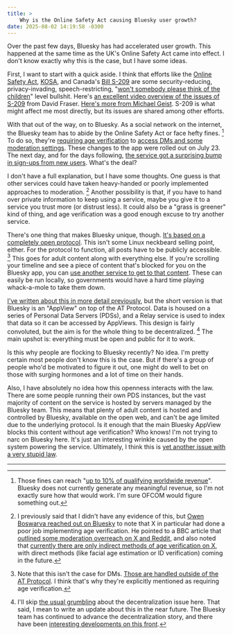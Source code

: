 ```yaml
---
title: >
    Why is the Online Safety Act causing Bluesky user growth?
date: 2025-08-02 14:19:58 -0300
---
```


Over the past few days, Bluesky has had accelerated user growth. This happened at the same time as the UK's Online Safety Act came into effect. I don't know exactly why this is the case, but I have some ideas.

First, I want to start with a quick aside. I think that efforts like the [Online Safety Act](https://www.gov.uk/government/collections/online-safety-act), [KOSA](https://en.wikipedia.org/wiki/Kids_Online_Safety_Act), and Canada's [Bill S-209](https://www.parl.ca/legisinfo/en/bill/45-1/s-209) are some security-reducing, privacy-invading, speech-restricting, "[won't somebody please think of the children](https://en.wikipedia.org/wiki/Think_of_the_children)" level bullshit. Here's [an excellent video overview of the issues of S-209](https://www.youtube.com/watch?v=cBJe3gB2Po4) from David Fraser. [Here's more from Michael Geist](https://www.michaelgeist.ca/2025/07/risky-business-the-legal-and-privacy-concerns-of-mandatory-age-verification-technologies/). S-209 is what might affect me most directly, but its issues are shared among other efforts.

With that out of the way, on to Bluesky. As a social network on the internet, the Bluesky team has to abide by the Online Safety Act or face hefty fines. [^1] To do so, they're [requiring age verification](https://bsky.social/about/blog/07-10-2025-age-assurance) to [access DMs and some moderation settings](https://bsky.app/profile/bsky.app/post/3lunvnx3rmc2y). These changes to the app were rolled out on July 23. The next day, and for the days following, [the service got a surprising bump in sign-ups from new users](https://bskycheck.com/stats.php). What's the deal?

I don't have a full explanation, but I have some thoughts. One guess is that other services could have taken heavy-handed or poorly implemented approaches to moderation. [^2] Another possibility is that, if you have to hand over private information to keep using a service, maybe you give it to a service you trust more (or distrust less). It could also be a "grass is greener" kind of thing, and age verification was a good enough excuse to try another service.

There's one thing that makes Bluesky unique, though. [It's based on a completely open protocol](https://atproto.com/). This isn't some Linux neckbeard selling point, either. For the protocol to function, all posts have to be publicly accessible. [^3] This goes for adult content along with everything else. If you're scrolling your timeline and see a piece of content that's blocked for you on the Bluesky app, you can [use another service to get to that content](https://skyview.social/). These can easily be run locally, so governments would have a hard time playing whack-a-mole to take them down.

[I've written about this in more detail previously](https://anderegg.ca/2024/11/15/maybe-bluesky-has-won), but the short version is that Bluesky is an "AppView" on top of the AT Protocol. Data is housed on a series of Personal Data Servers (PDSs), and a Relay service is used to index that data so it can be accessed by AppViews. This design is fairly convoluted, but the aim is for the whole thing to be decentralized. [^4] The main upshot is: everything must be open and public for it to work.

Is this why people are flocking to Bluesky recently? No idea. I'm pretty certain most people don't know this is the case. But if there's a group of people who'd be motivated to figure it out, one might do well to bet on those with surging hormones and a lot of time on their hands.

Also, I have absolutely no idea how this openness interacts with the law. There are some people running their own PDS instances, but the vast majority of content on the service is hosted by servers managed by the Bluesky team. This means that plenty of adult content is hosted and controlled by Bluesky, available on the open web, and can't be age limited due to the underlying protocol. Is it enough that the main Bluesky AppView blocks this content without age verification? Who knows! I'm not trying to narc on Bluesky here. It's just an interesting wrinkle caused by the open system powering the service. Ultimately, I think this is [yet another issue with a very stupid law](https://www.theverge.com/analysis/714587/uk-online-safety-act-age-verification-reactions).

---

[^1]: Those fines can reach "[up to 10% of qualifying worldwide revenue](https://www.gov.uk/government/collections/online-safety-act#:~:text=impose%20fines%20of%20up%20to%2010%25%20of%20qualifying%20worldwide%20revenue)". Bluesky does not currently generate any meaningful revenue, so I'm not exactly sure how that would work. I'm sure OFCOM would figure something out.

[^2]: I previously said that I didn't have any evidence of this, but [Owen Boswarva reached out on Bluesky](https://bsky.app/profile/owenboswarva.bsky.social/post/3lvj7eopmbk27) to note that X in particular had done a poor job implementing age verification. He pointed to a BBC article that [outlined some moderation overreach on X and Reddit](https://www.bbc.com/news/articles/cj3l0e4vr0ko), and also noted that [currently there are only indirect methods of age verification on X](https://web.archive.org/web/20250727001200/https://help.x.com/en/rules-and-policies/age-assurance), with direct methods (like facial age estimation or ID verification) coming in the future.

[^3]: Note that this isn't the case for DMs. [Those are handled outside of the AT Protocol](https://docs.bsky.app/blog/2024-protocol-roadmap#:~:text=Basic%20%22Off%2DProtocol%22%20Direct%20Messages%20%28DMs%29%3A). I think that's why they're explicitly mentioned as requiring age verification.

[^4]: I'll skip [the usual grumbling](https://anderegg.ca/2024/11/23/how-decentralized-is-bluesky-really) about the decentralization issue here. That said, I mean to write an update about this in the near future. The Bluesky team has continued to advance the decentralization story, and there have been [interesting developments on this front](https://bsky.app/profile/bnewbold.net/post/3lscf7nho322t).